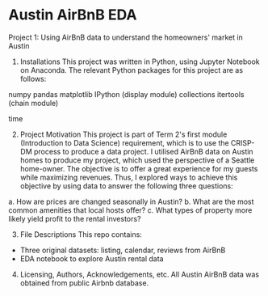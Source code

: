 # Austin AirBnB EDA

Project 1: Using AirBnB data to understand the homeowners' market in Austin
1. Installations
This project was written in Python, using Jupyter Notebook on Anaconda. The relevant Python packages for this project are as follows:

numpy
pandas
matplotlib
IPython (display module)
collections
itertools (chain module)

time

2. Project Motivation
This project is part of Term 2's first module (Introduction to Data Science) requirement, which is to use the CRISP-DM process to produce a data project. I utilised AirBnB data on Austin homes to produce my project, which used the perspective of a Seattle home-owner. The objective is to offer a great experience for my guests while maximizing revenues. Thus, I explored ways to achieve this objective by using data to answer the following three questions:

a. How are prices are changed seasonally in Austin?
b. What are the most common amenities that local hosts offer?
c. What types of property more likely yield profit to the rental investors?

3. File Descriptions
This repo contains:
- Three original datasets: listing, calendar, reviews from AirBnB
- EDA notebook to explore Austin rental data

4. Licensing, Authors, Acknowledgements, etc.
All Austin AirBnB data was obtained from public Airbnb database.
